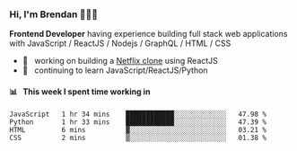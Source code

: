 ### Hi, I'm Brendan 👨🏻‍💻

<b>Frontend Developer</b> having experience building full stack web applications with JavaScript / ReactJS / Nodejs / GraphQL / HTML / CSS</p>

 - 🚀 	&nbsp; working on building a [Netflix clone](https://github.com/brendantfinn/netflix-clone) using ReactJS
 - 🌱 	&nbsp; continuing to learn JavaScript/ReactJS/Python

 
 
#### 📊 	&nbsp; This week I spent time working in
<!--START_SECTION:waka-->
```text
JavaScript   1 hr 34 mins    ████████████░░░░░░░░░░░░░   47.98 % 
Python       1 hr 33 mins    ████████████░░░░░░░░░░░░░   47.39 % 
HTML         6 mins          ▓░░░░░░░░░░░░░░░░░░░░░░░░   03.21 % 
CSS          2 mins          ▒░░░░░░░░░░░░░░░░░░░░░░░░   01.38 % 
```
<!--END_SECTION:waka-->
